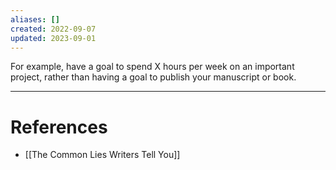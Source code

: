 ```yaml
---
aliases: []
created: 2022-09-07
updated: 2023-09-01
---
```

For example, have a goal to spend X hours per week on an important project, rather than having a goal to publish your manuscript or book.

---
# References
* [[The Common Lies Writers Tell You]]